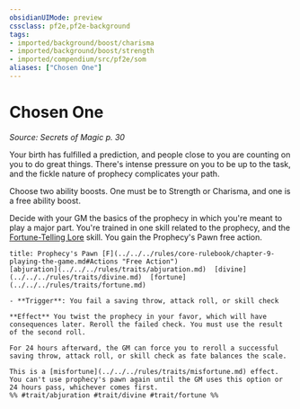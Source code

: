 ```yaml
---
obsidianUIMode: preview
cssclass: pf2e,pf2e-background
tags:
- imported/background/boost/charisma
- imported/background/boost/strength
- imported/compendium/src/pf2e/som
aliases: ["Chosen One"]
---
```

# Chosen One
*Source: Secrets of Magic p. 30*  

Your birth has fulfilled a prediction, and people close to you are counting on you to do great things. There's intense pressure on you to be up to the task, and the fickle nature of prophecy complicates your path.

Choose two ability boosts. One must be to Strength or Charisma, and one is a free ability boost.

Decide with your GM the basics of the prophecy in which you're meant to play a major part. You're trained in one skill related to the prophecy, and the [Fortune-Telling Lore](../../skills.md#Lore) skill. You gain the Prophecy's Pawn free action.

```ad-embed-ability
title: Prophecy's Pawn [F](../../../rules/core-rulebook/chapter-9-playing-the-game.md#Actions "Free Action")
[abjuration](../../../rules/traits/abjuration.md)  [divine](../../../rules/traits/divine.md)  [fortune](../../../rules/traits/fortune.md)  

- **Trigger**: You fail a saving throw, attack roll, or skill check

**Effect** You twist the prophecy in your favor, which will have consequences later. Reroll the failed check. You must use the result of the second roll.

For 24 hours afterward, the GM can force you to reroll a successful saving throw, attack roll, or skill check as fate balances the scale.

This is a [misfortune](../../../rules/traits/misfortune.md) effect. You can't use prophecy's pawn again until the GM uses this option or 24 hours pass, whichever comes first.  
%% #trait/abjuration #trait/divine #trait/fortune %%
```
